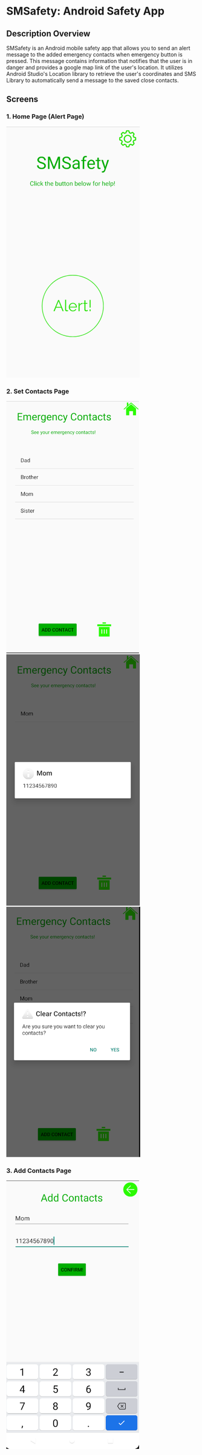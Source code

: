 # SMSafety: Android Safety App

## Description Overview

SMSafety is an Android mobile safety app that allows you to send an alert message to the added emergency contacts when emergency button is pressed.
This message contains information that notifies that the user is in danger and provides a google map link of the user's location. It utilizes Android Studio's Location library to retrieve the user's coordinates and SMS Library to automatically send a message to the saved close contacts.

## Screens

### 1. Home Page (Alert Page) 
![Home Page](https://github.com/vinod-kanigicherla/SMSafety/blob/master/images/SMSafety%20Home%20Screen.png)
### 2. Set Contacts Page
![Set Contacts Page](https://github.com/vinod-kanigicherla/SMSafety/blob/master/images/SMSafety%20Set%20Contacts%20Screen%20ListView.png)
![Set Contacts Page](https://github.com/vinod-kanigicherla/SMSafety/blob/master/images/SMSafety%20Set%20Contacts%20Screen%20Contact%20Info.png)
![Set Contacts Page](https://github.com/vinod-kanigicherla/SMSafety/blob/master/images/SMSafety%20Set%20Contacts%20Screen%20Delete%20All%20Contacts.png)
### 3. Add Contacts Page
![Add Contacts Page](https://github.com/vinod-kanigicherla/SMSafety/blob/master/images/SMSafety%20Add%20Contacts%20Screen.png)
